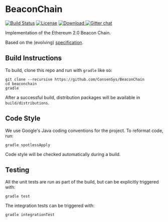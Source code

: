 # BeaconChain

 [![Build Status](https://jenkins.pegasys.tech/job/Artemis/job/master/badge/icon)](https://jenkins.pegasys.tech/job/Artemis/job/master/)
 [![License](https://img.shields.io/badge/License-Apache%202.0-blue.svg)](https://github.com/PegasysEng/artemis/blob/master/LICENSE)
 [ ![Download](https://api.bintray.com/packages/consensys/pegasys-repo/artemis/images/download.svg) ](https://bintray.com/consensys/pegasys-repo/artemis/_latestVersion)
 [![Gitter chat](https://badges.gitter.im/PegaSysEng/artemis.png)](https://gitter.im/PegaSysEng/artemis)

Implementation of the Ethereum 2.0 Beacon Chain.

Based on the (evolving) [specification](https://notes.ethereum.org/SCIg8AH5SA-O4C1G1LYZHQ?view).

## Build Instructions

To build, clone this repo and run with `gradle` like so:

```
git clone --recursive https://github.com/ConsenSys/BeaconChain
cd beaconchain
gradle
```

After a successful build, distribution packages will be available in `build/distributions`.

## Code Style

We use Google's Java coding conventions for the project. To reformat code, run: 

```
gradle spotlessApply
```

Code style will be checked automatically during a build.

## Testing

All the unit tests are run as part of the build, but can be explicitly triggered with:
```
gradle test
```
The integration tests can be triggered with:
```
gradle integrationTest
```
